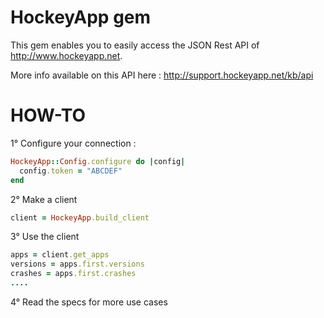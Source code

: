 HockeyApp gem
=============

This gem enables you to easily access the JSON Rest API of http://www.hockeyapp.net.

More info available on this API here : http://support.hockeyapp.net/kb/api


HOW-TO
======

1° Configure your connection :

```ruby
HockeyApp::Config.configure do |config|
  config.token = "ABCDEF"
end
```

2° Make a client

```ruby
client = HockeyApp.build_client
```

3° Use the client

```ruby
apps = client.get_apps
versions = apps.first.versions
crashes = apps.first.crashes
....
```

4° Read the specs for more use cases


